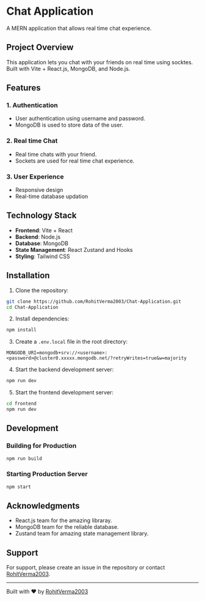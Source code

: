 # Chat Application

A MERN application that allows real time chat experience.

## Project Overview

This application lets you chat with your friends on real time using socktes. Built with Vite + React.js, MongoDB, and Node.js.

## Features

### 1. Authentication
- User authentication using username and password.
- MongoDB is used to store data of the user.

### 2. Real time Chat
- Real time chats with your friend.
- Sockets are used for real time chat experience.

### 3. User Experience
- Responsive design
- Real-time database updation

## Technology Stack

- **Frontend**: Vite + React
- **Backend**: Node.js
- **Database**: MongoDB
- **State Management**: React Zustand and Hooks
- **Styling**: Tailwind CSS

## Installation

1. Clone the repository:
```bash
git clone https://github.com/RohitVerma2003/Chat-Application.git
cd Chat-Application
```

2. Install dependencies:
```bash
npm install
```

3. Create a `.env.local` file in the root directory:
```env
MONGODB_URI=mongodb+srv://<username>:<password>@cluster0.xxxxx.mongodb.net/?retryWrites=true&w=majority
```

4. Start the backend development server:
```bash
npm run dev
```

5. Start the frontend development server:
```bash
cd frontend
npm run dev
```

## Development

### Building for Production
```bash
npm run build
```

### Starting Production Server
```bash
npm start
```

## Acknowledgments

- React.js team for the amazing libraray.
- MongoDB team for the reliable database.
- Zustand team for amazing state management library.

## Support

For support, please create an issue in the repository or contact [RohitVerma2003](https://github.com/RohitVerma2003).

---

Built with ❤️ by [RohitVerma2003](https://github.com/RohitVerma2003)
